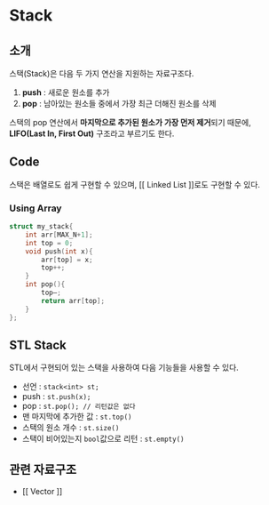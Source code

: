 # Stack
## 소개
스택(Stack)은 다음 두 가지 연산을 지원하는 자료구조다.
1. **push** : 새로운 원소를 추가
2. **pop** : 남아있는 원소들 중에서 가장 최근 더해진 원소를 삭제

스택의 pop 연산에서 **마지막으로 추가된 원소가 가장 먼저 제거**되기 때문에, **LIFO(Last In, First Out)** 구조라고 부르기도 한다.

## Code

스택은 배열로도 쉽게 구현할 수 있으며, [[ Linked List ]]로도 구현할 수 있다.

### Using Array
``` c++
struct my_stack{
	int arr[MAX_N+1];
	int top = 0;
	void push(int x){
		arr[top] = x;
		top++;
	}
	int pop(){
		top—;
		return arr[top];
	}
};
```

## STL Stack
STL에서 구현되어 있는 스택을 사용하여 다음 기능들을 사용할 수 있다.
* 선언 : `stack<int> st;`
* push : `st.push(x);`
* pop : `st.pop(); // 리턴값은 없다`
* 맨 마지막에 추가한 값 : `st.top()`
* 스택의 원소 개수 : `st.size()`
* 스택이 비어있는지 `bool`값으로 리턴 : `st.empty()`

## 관련 자료구조
* [[ Vector ]]
